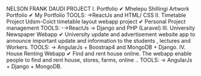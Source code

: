 NELSON FRANK DAUDI
PROJECT
I.
Portfolio
✔ Mhelepu Shillingi Artwork Portfolio
✔ My Portfolio
TOOLS:
→ReactJs and HTML/ CSS
II.
Timetable Project
Udsm-Coict timetable layout webapp project
✔ Personal Project management
TOOLS:
-→ReactJs
→ Django and PHP (Laravel)
III.
University Newspaper Webapp
✔ University update and advertisement website app to announce important update and
information to the students , lectures and Workers.
TOOLS:
→ AngularJs + Boostrap4 and MongoDB + Django.
IV.
House Renting Webapp
✔ Find and rent house online. The webapp enable people to find and rent house, stores, farms,
online ..
TOOLS:
→ AngularJs + Django + MongoDB.
